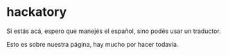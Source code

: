 # hackatory
Si estás acá, espero que manejés el español, sino podés usar un traductor.

Esto es sobre nuestra página, hay mucho por hacer todavía.
